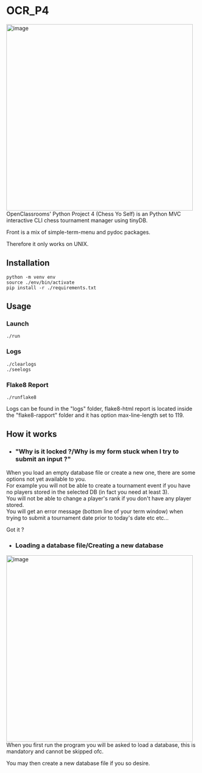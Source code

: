 # OCR_P4

<img width="490" alt="image" src="https://user-images.githubusercontent.com/50454011/107670243-d3d66400-6c92-11eb-9bc0-10294308cb0b.png">
OpenClassrooms' Python Project 4 (Chess Yo Self) is an Python MVC interactive CLI chess tournament manager using tinyDB.

Front is a mix of simple-term-menu and pydoc packages.

Therefore it only works on UNIX.

## Installation

```shell-session
python -m venv env
source ./env/bin/activate
pip install -r ./requirements.txt
```

## Usage

### Launch

```shell-session
./run
```

### Logs
```shell-session
./clearlogs
./seelogs
```

### Flake8 Report
```shell-session
./runflake8
```
Logs can be found in the "logs" folder, flake8-html report is located inside the "flake8-rapport" folder and it has option max-line-length set to 119.

## How it works

- ### "Why is it locked ?/Why is my form stuck when I try to submit an input ?"

When you load an empty database file or create a new one, there are some options not yet available to you.  
For example you will not be able to create a tournament event if you have no players stored in the selected DB (in fact you need at least 3).  
You will not be able to change a player's rank if you don't have any player stored.  
You will get an error message (bottom line of your term window) when trying to submit a tournament date prior to today's date etc etc...  

Got it ?

- ### Loading a database file/Creating a new database

<img width="490" alt="image" src="https://user-images.githubusercontent.com/50454011/107674742-92948300-6c97-11eb-8262-b9d289be4865.gif">
When you first run the program you will be asked to load a database, this is mandatory and cannot be skipped ofc.

You may then create a new database file if you so desire.
